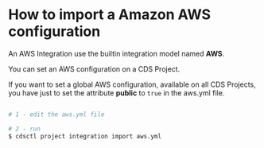 # How to import a Amazon AWS configuration

An AWS Integration use the builtin integration model named **AWS**.

You can set an AWS configuration on a CDS Project.

If you want to set a global AWS configuration, available on all CDS Projects, you 
have just to set the attribute **public** to `true` in the aws.yml file.

```bash

# 1 - edit the aws.yml file

# 2 - run 
$ cdsctl project integration import aws.yml

```
